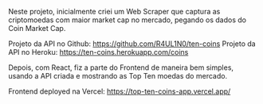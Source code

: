 

Neste projeto, inicialmente criei um Web Scraper que captura as criptomoedas com maior market cap no mercado, pegando os dados do Coin Market Cap.

Projeto da API no Github: https://github.com/R4UL1N0/ten-coins
Projeto da API no Heroku: https://ten-coins.herokuapp.com/coins

Depois, com React, fiz a parte do Frontend de maneira bem simples, usando a API criada e mostrando as Top Ten moedas do mercado.

Frontend deployed na Vercel: https://top-ten-coins-app.vercel.app/

